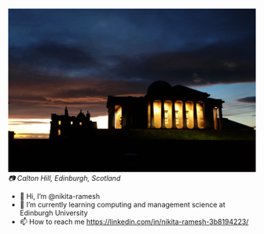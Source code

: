 ![Calton Hill](caltonhill.jpg)
*📷 Calton Hill, Edinburgh, Scotland*

- 👋 Hi, I’m @nikita-ramesh
- 🌱 I’m currently learning computing and management science at Edinburgh University
- 📫 How to reach me https://linkedin.com/in/nikita-ramesh-3b8194223/

<!---
nikita-ramesh/nikita-ramesh is a ✨ special ✨ repository because its `README.md` (this file) appears on your GitHub profile.
You can click the Preview link to take a look at your changes.
--->
